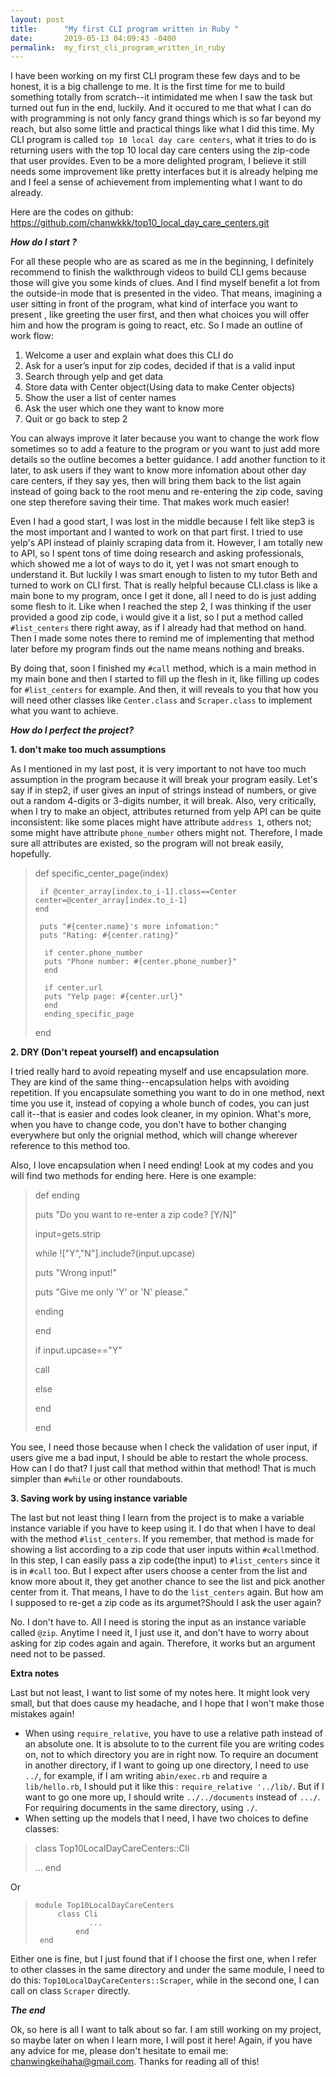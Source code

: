 ```yaml
---
layout: post
title:      "My first CLI program written in Ruby "
date:       2019-05-13 04:09:43 -0400
permalink:  my_first_cli_program_written_in_ruby
---
```



I have been working on my first CLI program these few days and to be honest, it is a big challenge to me. It is the first time for me to build something totally from scratch--it intimidated me when I saw the task but turned out fun in the end, luckily. And it occured to me that what I can do with programming is not only fancy grand things which is so far beyond my reach, but also some little and practical things like what I did this time. My CLI program is called `top 10 local day care centers`, what it tries to do is returning users with the top 10 local day care centers using the zip-code that user provides. Even to be a more delighted program, I believe it still needs some improvement like pretty interfaces but it is already helping me and I feel a sense of achievement from implementing what I want to do already. 

Here are the codes on github: https://github.com/chanwkkk/top10_local_day_care_centers.git 

***How do I start ?***

For all these people who are as scared as me in the beginning, I definitely recommend to finish the walkthrough videos to build CLI gems because those will give you  some kinds of clues. And I find myself benefit a lot from the outside-in mode that is presented in the video. That means, imagining a user sitting in front of the program, what kind of interface you want to present , like greeting the user first, and then what choices you will offer him and how the program is going to react, etc. So I made an outline of work flow: 


1. Welcome a user and explain what does this CLI do
2. Ask for a user’s input for zip codes, decided if that is a valid input
3. Search through yelp and get data
4. Store data with Center object(Using data to make Center objects)
5. Show the user a list of center names
6. Ask the user which one they want to know more
7. Quit or go back to step 2

You can always improve it later because you want to change the work flow sometimes so to add a feature to the program or you want to just add more details so the outline becomes a better guidance. I add another function to it later, to ask users if they want to know more infomation about other day care centers, if they say yes, then will bring them back to the list again instead of going back to the root menu and re-entering the zip code, saving one step therefore saving their time. That makes work much easier!

Even I had a good start, I was lost in the middle because I felt like step3 is the most important and I wanted to work on that part first. I tried to use yelp's API instead of plainly scraping data from it. However, I am totally new to API, so I spent tons of time doing research and asking professionals, which showed me a lot of ways to do it, yet I was not smart enough to understand it. But luckily I was smart enough to listen to my tutor Beth and turned to work on CLI first. That is really helpful because CLI.class is like a main bone to my program, once I get it done, all I need to do is just adding some flesh to it. Like when I reached the step 2, I was thinking if the user provided a good zip code, i would give it a list, so I put a method  called `#list_centers` there right away, as if I already had that method on hand. Then I made some notes there to remind me of implementing that method later before my program finds out the name means nothing and breaks. 

By doing that, soon I finished my `#call` method, which is a main method in my main bone and then I started to fill up the flesh in it, like filling up codes for `#list_centers` for example. And then, it will reveals to you that how you will need other classes like `Center.class` and `Scraper.class`  to implement what you want to achieve. 


***How do I perfect the project?***

**1. don't make too much assumptions**

As I mentioned in my last post, it is very important to not have too much assumption in the program because it will break your program easily. Let's say if in step2, if user gives an input of strings instead of numbers, or give out a random 4-digits or 3-digits number, it will break. Also, very critically, when I try to make an object, attributes returned from yelp API can be quite inconsistent: like some places might have attribute `address 1`, others not; some might have attribute `phone_number` others might not. Therefore, I made sure all attributes are existed, so the program will not break easily, hopefully. 

> def specific_center_page(index)
>    
>      if @center_array[index.to_i-1].class==Center
>     center=@center_array[index.to_i-1]
>     end
> 
>      puts "#{center.name}'s more infomation:"
>      puts "Rating: #{center.rating}"
> 
>       if center.phone_number
>       puts "Phone number: #{center.phone_number}"
>       end
> 
>       if center.url
>       puts "Yelp page: #{center.url}"
>       end
>       ending_specific_page
>  end
>  

**2. DRY (Don't repeat yourself) and encapsulation**

I tried really hard to avoid repeating myself and use encapsulation more. They are kind of the same thing--encapsulation helps with avoiding repetition. If you encapsulate something you want to do in one method, next time you use it, instead of copying a whole bunch of codes, you can just call it--that is easier and codes look cleaner, in my opinion. What's more, when you have to change code, you don't have to bother changing everywhere but only the orignial method, which will change wherever reference to this method too. 

Also, I love encapsulation when I need ending! Look at my codes and you will find two methods for ending here. Here is one example: 

> >
> def ending
> 
> puts "Do you want to re-enter a zip code? [Y/N]"
> 
> input=gets.strip
> 
> while !["Y","N"].include?(input.upcase)
> 
> puts "Wrong input!"
> 
> puts "Give me only 'Y' or 'N' please."
> 
> ending
> 
> end
> 
> if input.upcase=="Y"
> 
> call
> 
> else
> 
> end
> 
> end
> 

You see, I need those because when I check the validation of user input, if users give me a bad input, I should be able to restart the whole process. How can I do that? I just call that method within that method! That is much simpler than `#while` or other roundabouts.  

**3. Saving  work by using instance variable**

The last but not least thing I learn from the project is to make a variable instance variable if you have to keep using it. I do that when I have to deal with the method `#list_centers`.  If you remember, that method is made for showing a list according to a zip code that user inputs within `#call`method. In this step, I can easily pass a zip code(the input) to `#list_centers` since it is in `#call` too. But I expect after users choose a center from the list and know more about it, they get another chance to see the list and pick another center from it. That means, I have to do the `list_centers` again. But how am I supposed to re-get a zip code as its argumet?Should I ask the user again? 

No. I don't have to. All I need is storing the input as an instance variable called `@zip`. Anytime I need it, I just use it, and don't have to worry about asking for zip codes again and again. Therefore, it works but an argument need not to be passed. 

**Extra notes**

Last but not least, I want to list some of my notes here. It might look very small, but that does cause my headache, and I hope that I won't make those mistakes again!
*    When using `require_relative`, you have to use a relative path instead of an absolute one. It is absolute to  to the current file you are writing codes on, not to which directory you are in right now. To require an document in another directory, if I want to going up one directory, I need to use `../`, for example, if I am writing a`bin/exec.rb` and require a `lib/hello.rb`, I should put it like this : `require_relative '../lib/`. But if I want to go one more up, I should write `../../documents` instead of `.../`. For requiring documents in the same directory, using `./`. 
*    When setting up the models that I need, I have two choices to define classes: 
>  
> class Top10LocalDayCareCenters::Cli
>
> ...
> 	end
	
Or

	
> 	  module Top10LocalDayCareCenters
> 	       class Cli
> 			      ...
> 			   end
> 	   end
  
Either one is fine, but I just found that if I choose the first one, when I refer to other classes in the same directory and under the same module, I need to do this: `Top10LocalDayCareCenters::Scraper`, while in the second one, I can call on class `Scraper` directly. 


***The end***

Ok, so here is all I want to talk about so far. I am still working on my project, so maybe later on when I learn more, I will post it here! Again, if you have any advice for me, please don't hesitate to email me:  chanwingkeihaha@gmail.com. Thanks for reading all of this! 




















